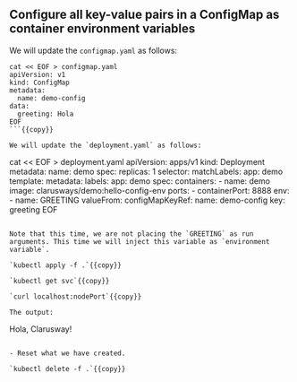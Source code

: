 ## Configure all key-value pairs in a ConfigMap as container environment variables

We will update the `configmap.yaml` as follows:

```
cat << EOF > configmap.yaml
apiVersion: v1
kind: ConfigMap
metadata:
  name: demo-config
data:
  greeting: Hola
EOF
```{{copy}}

We will update the `deployment.yaml` as follows:

```
cat << EOF > deployment.yaml
apiVersion: apps/v1
kind: Deployment
metadata:
  name: demo
spec:
  replicas: 1
  selector:
    matchLabels:
      app: demo
  template:
    metadata:
      labels:
        app: demo
    spec:
      containers:
        - name:  demo
          image: clarusways/demo:hello-config-env
          ports:
            - containerPort: 8888
          env:
            - name: GREETING
              valueFrom:
                configMapKeyRef:
                  name: demo-config
                  key: greeting
EOF
```{{copy}}

Note that this time, we are not placing the `GREETING` as run arguments. This time we will inject this variable as `environment variable`.

`kubectl apply -f .`{{copy}}

`kubectl get svc`{{copy}}

`curl localhost:nodePort`{{copy}}

The output:

```
Hola, Clarusway!
```

- Reset what we have created.

`kubectl delete -f .`{{copy}}